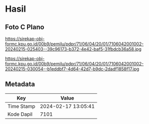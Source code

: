 # Hasil

## Foto C Plano

https://sirekap-obj-formc.kpu.go.id/00b9/pemilu/pdpr/71/06/04/20/01/7106042001002-20240215-025403--39c96173-b372-4e42-baf5-31fbdcb36a58.jpg

https://sirekap-obj-formc.kpu.go.id/00b9/pemilu/pdpr/71/06/04/20/01/7106042001002-20240215-030054--b1eddbf7-4d64-42d7-b9dc-2dadf1858f17.jpg


## Metadata

| Key        | Value               |
| ---------- | ------------------- |
| Time Stamp | 2024-02-17 13:05:41 |
| Kode Dapil | 7101                |



